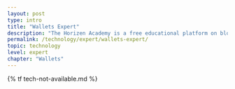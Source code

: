 ```yaml
---
layout: post
type: intro
title: "Wallets Expert"
description: "The Horizen Academy is a free educational platform on blockchain technology, cryptocurrency, and privacy. This chapter is is not available yet. We add content frequently, sign up for our newsletter for notifications when it's released."
permalink: /technology/expert/wallets-expert/
topic: technology
level: expert
chapter: "Wallets"
---
```


{% tf tech-not-available.md %}
